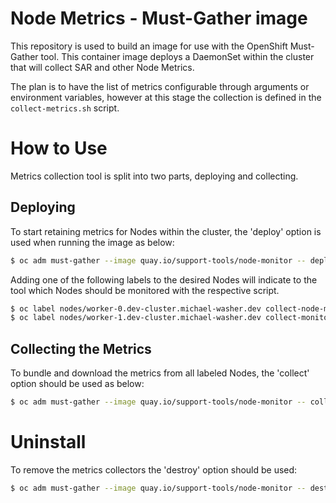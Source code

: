 # Node Metrics - Must-Gather image

This repository is used to build an image for use with the OpenShift Must-Gather tool.
This container image deploys a DaemonSet within the cluster that will collect SAR and other Node Metrics.

The plan is to have the list of metrics configurable through arguments or environment variables, however at this stage the collection is defined in the `collect-metrics.sh` script.

# How to Use
Metrics collection tool is split into two parts, deploying and collecting.

## Deploying
To start retaining metrics for Nodes within the cluster, the 'deploy' option is used when running the image as below:
```bash 
$ oc adm must-gather --image quay.io/support-tools/node-monitor -- deploy
```

Adding one of the following labels to the desired Nodes will indicate to the tool which Nodes should be monitored with the respective script.
```bash 
$ oc label nodes/worker-0.dev-cluster.michael-washer.dev collect-node-metrics=""
$ oc label nodes/worker-1.dev-cluster.michael-washer.dev collect-monitor-sh=""
```

## Collecting the Metrics
To bundle and download the metrics from all labeled Nodes, the 'collect' option should be used as below:
```bash 
$ oc adm must-gather --image quay.io/support-tools/node-monitor -- collect
```

# Uninstall
To remove the metrics collectors the 'destroy' option should be used:
```bash 
$ oc adm must-gather --image quay.io/support-tools/node-monitor -- destroy
```
